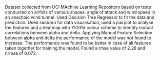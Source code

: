Dataset collected from UCI MAchine Learning Repository based on tests conducted on airfoils of various shapes, angle of attack and wind speed in an anechoic wind tunnel. Used Decision Tree Regressor to fit the data and prediction. Used seaborn for data visualisation, used a pairplot to analyse the features and a heatmap with YlOrRd colour scheme to identify mutual correlations between alpha and delta. Applying Manual Feature Selection between alpha and delta the performance of the model was not found to increase. The performance was found to be better in case of all features taken together for training the model. Found a rmse value of 2.28 and nrmse of 0.072.
